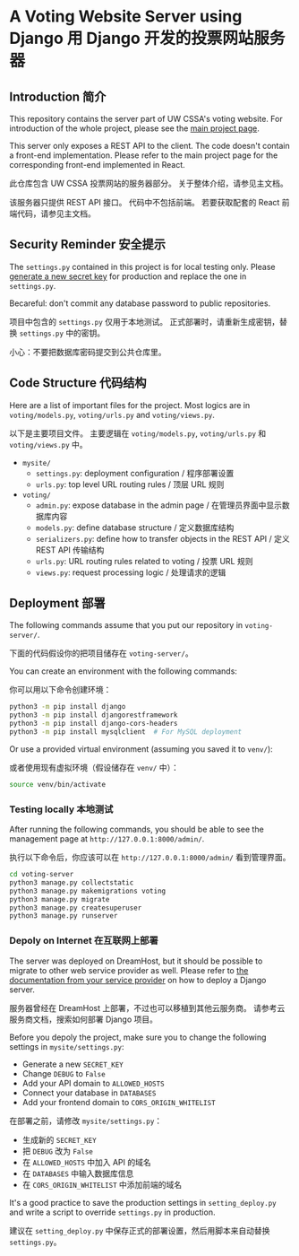 # A Voting Website Server using Django 用 Django 开发的投票网站服务器

## Introduction 简介

This repository contains the server part of UW CSSA's voting website.
For introduction of the whole project, please see the [main project page](https://github.com/LouYu2015/voting-website).

This server only exposes a REST API to the client.
The code doesn't contain a front-end implementation.
Please refer to the main project page for the corresponding front-end implemented in React.

此仓库包含 UW CSSA 投票网站的服务器部分。
关于整体介绍，请参见主文档。

该服务器只提供 REST API 接口。
代码中不包括前端。
若要获取配套的 React 前端代码，请参见主文档。

## Security Reminder 安全提示

The `settings.py` contained in this project is for local testing only.
Please [generate a new secret key](https://stackoverflow.com/questions/41298963/is-there-a-function-for-generating-settings-secret-key-in-django) for production and replace the one in `settings.py`.

Becareful: don't commit any database password to public repositories.

项目中包含的 `settings.py` 仅用于本地测试。
正式部署时，请重新生成密钥，替换 `settings.py` 中的密钥。

小心：不要把数据库密码提交到公共仓库里。

## Code Structure 代码结构

Here are a list of important files for the project.
Most logics are in `voting/models.py`, `voting/urls.py` and `voting/views.py`.

以下是主要项目文件。
主要逻辑在 `voting/models.py`, `voting/urls.py` 和 `voting/views.py` 中。

* `mysite/`
  * `settings.py`: deployment configuration / 程序部署设置
  * `urls.py`: top level URL routing rules / 顶层 URL 规则
* `voting/`
  * `admin.py`: expose database in the admin page / 在管理员界面中显示数据库内容
  * `models.py`: define database structure / 定义数据库结构
  * `serializers.py`: define how to transfer objects in the REST API / 定义 REST API 传输结构
  * `urls.py`: URL routing rules related to voting / 投票 URL 规则
  * `views.py`: request processing logic / 处理请求的逻辑

## Deployment 部署

The following commands assume that you put our repository in `voting-server/`.

下面的代码假设你的把项目储存在 `voting-server/`。

You can create an environment with the following commands:

你可以用以下命令创建环境：

```bash
python3 -m pip install django            
python3 -m pip install djangorestframework
python3 -m pip install django-cors-headers
python3 -m pip install mysqlclient  # For MySQL deployment
```

Or use a provided virtual environment (assuming you saved it to `venv/`):

或者使用现有虚拟环境（假设储存在 `venv/` 中）：

```bash
source venv/bin/activate
```

### Testing locally 本地测试

After running the following commands, you should be able to see the management page at `http://127.0.0.1:8000/admin/`.

执行以下命令后，你应该可以在 `http://127.0.0.1:8000/admin/` 看到管理界面。

```bash
cd voting-server
python3 manage.py collectstatic
python3 manage.py makemigrations voting
python3 manage.py migrate
python3 manage.py createsuperuser
python3 manage.py runserver
```

### Depoly on Internet 在互联网上部署


The server was deployed on DreamHost, but it should be possible to migrate to other web service provider as well.
Please refer to [the documentation from your service provider](https://help.dreamhost.com/hc/en-us/articles/215319598-Django-overview) on how to deploy a Django server.

服务器曾经在 DreamHost 上部署，不过也可以移植到其他云服务商。
请参考云服务商文档，搜索如何部署 Django 项目。

Before you depoly the project, make sure you to change the following settings in `mysite/settings.py`:

* Generate a new `SECRET_KEY`
* Change `DEBUG` to `False`
* Add your API domain to `ALLOWED_HOSTS`
* Connect your database in `DATABASES`
* Add your frontend domain to `CORS_ORIGIN_WHITELIST`

在部署之前，请修改 `mysite/settings.py`：

* 生成新的 `SECRET_KEY`
* 把 `DEBUG` 改为 `False`
* 在 `ALLOWED_HOSTS` 中加入 API 的域名
* 在 `DATABASES` 中输入数据库信息
* 在 `CORS_ORIGIN_WHITELIST` 中添加前端的域名


It's a good practice to save the production settings in `setting_deploy.py` and write a script to override `settings.py` in production.

建议在 `setting_deploy.py` 中保存正式的部署设置，然后用脚本来自动替换 `settings.py`。
